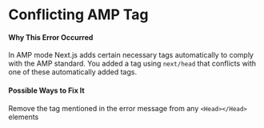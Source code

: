 # Conflicting AMP Tag

#### Why This Error Occurred

In AMP mode Next.js adds certain necessary tags automatically to comply with the AMP standard. You added a tag using `next/head` that conflicts with one of these automatically added tags.

#### Possible Ways to Fix It

Remove the tag mentioned in the error message from any `<Head></Head>` elements
